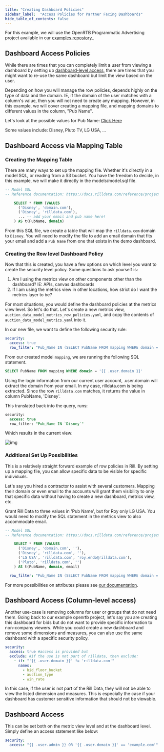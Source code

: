 ```yaml
---
title: "Creating Dashboard Policies"
sidebar_label:  "Access Policies for Partner Facing Dashboards"
hide_table_of_contents: false
---
```


For this example, we will use the OpenRTB Programmatic Advertising project available in our [examples repostory.](https://github.com/rilldata/rill-examples/tree/main/rill-openrtb-prog-ads). 


## Dashboard Access Policies

While there are times that you can completely limit a user from viewing a dashboard by setting up [dashboard-level access](https://docs.rilldata.com/manage/security#restrict-dashboard-access-to-users-matching-specific-criteria), there are times that you might want to re-use the same dashboard but limit the view based on the user.

Depending on how you will manage the row policies, depends highly on the type of data and the domain. IE, if the domain of the user matches with a column's value, then you will not need to create any mapping. However, in this example, we will cover creating a mapping file, and mapping domains to different values in the column, "Pub Name".

Let's look at the possible values for Pub Name: [Click Here](https://ui.rilldata.com/demo/rill-openrtb-prog-ads/auction)

Some values include: Disney, Pluto TV, LG USA, ...

## Dashboard Access via Mapping Table
### Creating the Mapping Table
There are many ways to set up the mapping file. Whether it's directly in a model SQL, or reading from a S3 bucket. You have the freedom to decide, in this example, we will make it directly in the models/model.sql file.

```SQL
-- Model SQL
-- Reference documentation: https://docs.rilldata.com/reference/project-files/models

    SELECT * FROM (VALUES 
      ('Disney', 'domain.com'),
      ('Disney', 'rilldata.com'),
      ... -- add your email and pub name here!
    ) AS t(PubName, domain)
```

From this SQL file, we create a table that will map the `rilldata.com` domain to `Disney`. You will need to modify the file to add an email domain that fits your email and add a `Pub Name` from one that exists in the demo dashboard.

### Creating the Row level Dashboard Policy
Now that this is created, you have a few options on which level you want to create the security level policy. Some questions to ask yourself is:
1. Am I using the metrics view on other components other than the dashboard? IE: APIs, canvas dashboards
2. If I am using the metrics view in other locations, how strict do I want the metrics layer to be? 

For most situations, you would define the dashboard policies at the metrics view level. So let's do that. Let's create a new metrics view, `auction_data_model_metrics_row_policies.yaml`, and copy the contents of `auction_data_model_metrics.yaml` into it.

In our new file, we want to define the following security rule:
```yaml
security:
  access: true
  row_filter: "Pub_Name IN (SELECT PubName FROM mapping WHERE domain = '{{ .user.domain }}')"
```

From our created model `mapping`, we are running the following SQL statement.

```SQL
SELECT PubName FROM mapping WHERE domain = '{{ .user.domain }}'
```

Using the login information from our current user account, .user.domain will extract the domain from your email. In my case, rilldata.com is being extracted. Since the row `rilldata.com` matches, it returns the value in column PubName, 'Disney'. 

This translated back into the query, runs:

```SQL
security:
  access: true
  row_filter: "Pub_Name IN `Disney`"
```

Which results in the current view:

![img](/img/tutorials/other/row-policy/row-policy-view.png)


### Additional Set Up Possibilities

This is a relatively straight forward example of row policies in Rill. By setting up a mapping file, you can allow specific data to be visible for specific individuals.

Let's say you hired a contractor to assist with several customers. Mapping their domain or even email to the accounts will grant them visibility to only that specific data without having to create a new dashboard, metrics view, etc.

Grant Rill Data to three values in 'Pub Name', but for Roy only LG USA. You would need to modify the SQL statement in the metrics view to also accommodate email.
```SQL
-- Model SQL
-- Reference documentation: https://docs.rilldata.com/reference/project-files/models

    SELECT * FROM (VALUES 
      ('Disney', 'domain.com', ''),
      ('Disney', 'rilldata.com', ''),
      ('LG USA', 'rilldata.com', 'roy.endo@rilldata.com'),
      ('Pluto', 'rilldata.com', '')
    ) AS t(PubName, domain, email)
```
```yaml
  row_filter: "Pub_Name IN (SELECT PubName FROM mapping WHERE domain = '{{ .user.domain }}' {{ if .user.email}} AND email = '{{.user.email}}' {{ end }})"
```

For more possibilities on attributes please see [our documentation](https://docs.rilldata.com/manage/security#user-attributes).


## Dashboard Access (Column-level access)

Another use-case is removing columns for user or groups that do not need them. Going back to our example openrtb project, let's say you are creating this dashboard for bids but do not want to provide specific information to non-company viewers. While you could create a new dashboard and remove some dimensions and measures, you can also use the same dashboard with a specific security policy.

```yaml
security: 
  access: true #access is provided but 
  exclude: #if the use is not part of rilldata, then exclude:
    - if: "'{{ .user.domain }}' != 'rilldata.com'"
      names: 
        - bid_floor_bucket
        - auction_type
        - win_rate
```



In this case, if the user is not part of the Rill Data, they will not be able to view the listed dimension and measures. This is especially the case if your dashboard has customer sensitive information that should not be viewable. 


## Dashboard Access 

This can be set both on the metric view level and at the dashboard level. Simply define an access statement like below:

```yaml
security:
  access: "{{ .user.admin }} OR '{{ .user.domain }}' == 'example.com'"
```
